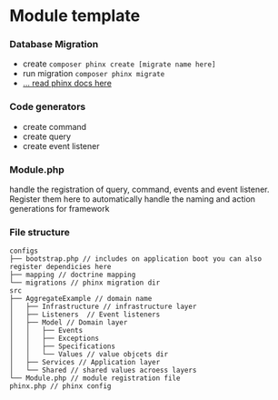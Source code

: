 # Module template

### Database Migration

 - create `composer phinx create [migrate name here]`
 - run migration `composer phinx migrate`
 - [... read phinx docs here](https://phinx.org/)


### Code generators

 - create command
 - create query
 - create event listener


### Module.php
handle the registration of query, command, events and event listener. 
Register them here to automatically handle the naming and action generations
for framework


### File structure
```
configs
├── bootstrap.php // includes on application boot you can also register dependicies here
├── mapping // doctrine mapping
└── migrations // phinx migration dir
src
├── AggregateExample // domain name
│   ├── Infrastructure // infrastructure layer
│   ├── Listeners  // Event listeners
│   ├── Model // Domain layer
│   │   ├── Events
│   │   ├── Exceptions
│   │   ├── Specifications
│   │   └── Values // value objcets dir
│   ├── Services // Application layer
│   └── Shared // shared values acroess layers
└── Module.php // module registration file
phinx.php // phinx config
```